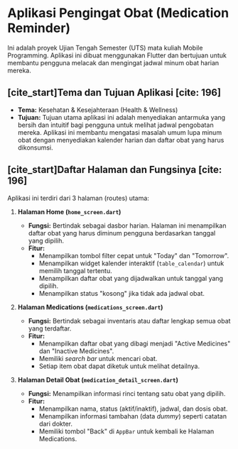 # Aplikasi Pengingat Obat (Medication Reminder)

Ini adalah proyek Ujian Tengah Semester (UTS) mata kuliah Mobile Programming. Aplikasi ini dibuat menggunakan Flutter dan bertujuan untuk membantu pengguna melacak dan mengingat jadwal minum obat harian mereka.

## [cite_start]Tema dan Tujuan Aplikasi [cite: 196]

* **Tema:** Kesehatan & Kesejahteraan (Health & Wellness)
* **Tujuan:** Tujuan utama aplikasi ini adalah menyediakan antarmuka yang bersih dan intuitif bagi pengguna untuk melihat jadwal pengobatan mereka. Aplikasi ini membantu mengatasi masalah umum lupa minum obat dengan menyediakan kalender harian dan daftar obat yang harus dikonsumsi.

## [cite_start]Daftar Halaman dan Fungsinya [cite: 196]

Aplikasi ini terdiri dari 3 halaman (routes) utama:

1.  **Halaman Home (`home_screen.dart`)**
    * **Fungsi:** Bertindak sebagai dasbor harian. Halaman ini menampilkan daftar obat yang harus diminum pengguna berdasarkan tanggal yang dipilih.
    * **Fitur:**
        * Menampilkan tombol filter cepat untuk "Today" dan "Tomorrow".
        * Menampilkan widget kalender interaktif (`table_calendar`) untuk memilih tanggal tertentu.
        * Menampilkan daftar obat yang dijadwalkan untuk tanggal yang dipilih.
        * Menampilkan status "kosong" jika tidak ada jadwal obat.

2.  **Halaman Medications (`medications_screen.dart`)**
    * **Fungsi:** Bertindak sebagai inventaris atau daftar lengkap semua obat yang terdaftar.
    * **Fitur:**
        * Menampilkan daftar obat yang dibagi menjadi "Active Medicines" dan "Inactive Medicines".
        * Memiliki *search bar* untuk mencari obat.
        * Setiap item obat dapat diketuk untuk melihat detailnya.

3.  **Halaman Detail Obat (`medication_detail_screen.dart`)**
    * **Fungsi:** Menampilkan informasi rinci tentang satu obat yang dipilih.
    * **Fitur:**
        * Menampilkan nama, status (aktif/inaktif), jadwal, dan dosis obat.
        * Menampilkan informasi tambahan (data *dummy*) seperti catatan dari dokter.
        * Memiliki tombol "Back" di `AppBar` untuk kembali ke Halaman Medications.
